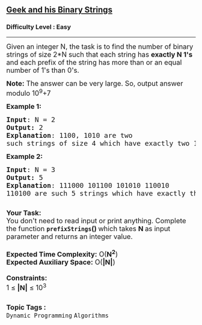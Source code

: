 <h2><a href="https://www.geeksforgeeks.org/problems/geek-and-his-binary-strings1951/1?page=2&category=Dynamic%20Programming&difficulty=Easy&sortBy=submissions">Geek and his Binary Strings</a></h2><h3>Difficulty Level : Easy</h3><hr><div class="problems_problem_content__Xm_eO"><p><span style="font-size: 18px;">Given an integer N, the task is to find the number of binary strings of size 2*N such that each string has <strong>exactly N 1's</strong> and each prefix of the string has more than or an equal number of 1's than 0's.</span></p>
<p><span style="font-size: 18px;"><strong>Note:</strong> The answer can be very large. So, output answer modulo 10<sup>9</sup></span><span style="font-size: 18px;">+7</span></p>
<p><span style="font-size: 18px;"><strong>Example 1:</strong></span></p>
<pre><span style="font-size: 18px;"><strong>Input</strong>: N = 2
<strong>Output:</strong> 2</span>
<span style="font-size: 18px;"><strong>Explanation</strong>: 1100, 1010 are two 
such strings of size 4 which have exactly two 1's in each.</span></pre>
<div><span style="font-size: 18px;"><strong>Example 2:</strong></span></div>
<pre><span style="font-size: 18px;"><strong>Input</strong>: N = 3
<strong>Output:</strong> 5</span>
<span style="font-size: 18px;"><strong>Explanation</strong>: 111000 101100 101010 110010 
110100 are such 5 strings which have exactly three 1's in each.</span></pre>
<div><br><span style="font-size: 18px;"><strong>Your Task:&nbsp;&nbsp;</strong><br>You don't need to read input or print anything. Complete the function <strong><code>prefixStrings</code>()&nbsp;</strong>which takes <strong>N</strong><strong> </strong>as input parameter and returns an integer value.<br><br><strong>Expected Time Complexity:</strong> O(<strong>N<sup>2</sup></strong>)<br><strong>Expected Auxiliary Space:</strong> O(<strong>|N|</strong>)<br><br><strong>Constraints:</strong><br>1 ≤ <strong>|N|</strong> ≤ 10<sup>3</sup></span></div></div><br><p><span style=font-size:18px><strong>Topic Tags : </strong><br><code>Dynamic Programming</code>&nbsp;<code>Algorithms</code>&nbsp;